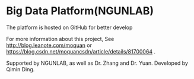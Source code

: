 # Big Data Platform(NGUNLAB)

The platform is hosted on GitHub for better develop

For more information about this project, See http://blog.leanote.com/moquan or https://blog.csdn.net/moquancsdn/article/details/81700064 .

Supported by NGUNLAB, as well as Dr. Zhang and Dr. Yuan. Developed by Qimin Ding.

